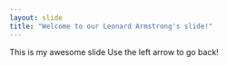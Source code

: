 ```yaml
---
layout: slide
title: "Welcome to our Leonard Armstrong's slide!"
---
```

This is my awesome slide
Use the left arrow to go back!
